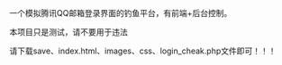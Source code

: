 一个模拟腾讯QQ邮箱登录界面的钓鱼平台，有前端+后台控制。

本项目只是测试，请不要用于违法

请下载save、index.html、images、css、login_cheak.php文件即可！！！
